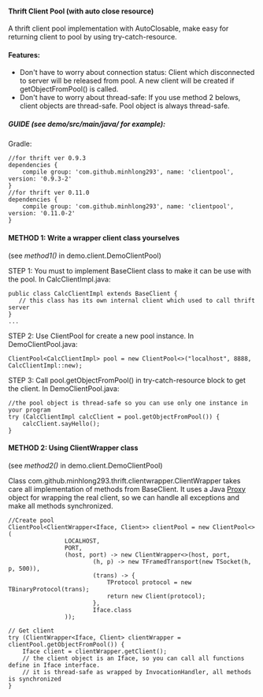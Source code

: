 #### Thrift Client Pool (with auto close resource)

A thrift client pool implementation with AutoClosable, make easy for returning client to pool by using try-catch-resource.
#### Features:

- Don't have to worry about connection status: Client which disconnected to server will be released from pool. A new client will be created if getObjectFromPool() is called.
- Don't have to worry about thread-safe: If you use method 2 belows, client objects are thread-safe. Pool object is always thread-safe.    

##### GUIDE (see demo/src/main/java/ for example):
Gradle:
```
//for thrift ver 0.9.3
dependencies {
    compile group: 'com.github.minhlong293', name: 'clientpool', version: '0.9.3-2'
}
//for thrift ver 0.11.0
dependencies {
    compile group: 'com.github.minhlong293', name: 'clientpool', version: '0.11.0-2'
}
```
#### METHOD 1: Write a wrapper client class yourselves
(see _method1()_ in demo.client.DemoClientPool)

STEP 1: You must to implement BaseClient class to make it can be use with the pool.
In CalcClientImpl.java:
```
public class CalcClientImpl extends BaseClient {
   // this class has its own internal client which used to call thrift server  
}
...
```
STEP 2: Use ClientPool<T> for create a new pool instance.
In DemoClientPool.java:
```
ClientPool<CalcClientImpl> pool = new ClientPool<>("localhost", 8888, CalcClientImpl::new);
```
STEP 3: Call pool.getObjectFromPool() in try-catch-resource block to get the client.
In DemoClientPool.java:
```
//the pool object is thread-safe so you can use only one instance in your program  
try (CalcClientImpl calcClient = pool.getObjectFromPool()) {
    calcClient.sayHello();
}
```

#### METHOD 2: Using ClientWrapper class
(see _method2()_ in demo.client.DemoClientPool)

Class com.github.minhlong293.thrift.clientwrapper.ClientWrapper takes care all implementation of methods from BaseClient. It uses a Java 
[Proxy](https://docs.oracle.com/javase/8/docs/api/java/lang/reflect/Proxy.html) object for wrapping the real client, so we can handle all exceptions and
 make all methods synchronized.
 
```
//Create pool
ClientPool<ClientWrapper<Iface, Client>> clientPool = new ClientPool<>(
                LOCALHOST,
                PORT,
                (host, port) -> new ClientWrapper<>(host, port,
                        (h, p) -> new TFramedTransport(new TSocket(h, p, 500)),
                        (trans) -> {
                            TProtocol protocol = new TBinaryProtocol(trans);
                            return new Client(protocol);
                        },
                        Iface.class
                ));
                
// Get client
try (ClientWrapper<Iface, Client> clientWrapper = clientPool.getObjectFromPool()) {
    Iface client = clientWrapper.getClient();
    // the client object is an Iface, so you can call all functions define in Iface interface.
    // it is thread-safe as wrapped by InvocationHandler, all methods is synchronized
}  
```